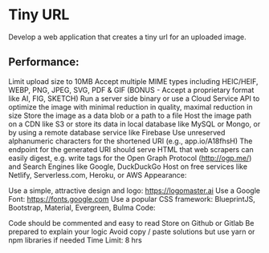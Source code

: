 # Tiny URL
Develop a web application that creates a tiny url for an uploaded image.

## Performance:
Limit upload size to 10MB
Accept multiple MIME types including HEIC/HEIF, WEBP, PNG, JPEG, SVG, PDF & GIF (BONUS - Accept a proprietary format like AI, FIG, SKETCH)
Run a server side binary or use a Cloud Service API to optimize the image with minimal reduction in quality, maximal reduction in size
Store the image as a data blob or a path to a file
Host the image path on a CDN like S3 or store its data in local database like MySQL or Mongo, or by using a remote database service like Firebase
Use unreserved alphanumeric characters for the shortened URI (e.g., app.io/A18fhsH)
The endpoint for the generated URI should serve HTML that web scrapers can easily digest, e.g. write tags for the Open Graph Protocol (http://ogp.me/) and Search Engines like Google, DuckDuckGo
Host on free services like Netlify, Serverless.com, Heroku, or AWS
Appearance:

Use a simple, attractive design and logo: https://logomaster.ai
Use a Google Font: https://fonts.google.com
Use a popular CSS framework: BlueprintJS, Bootstrap, Material, Evergreen, Bulma
Code:

Code should be commented and easy to read
Store on Github or Gitlab
Be prepared to explain your logic
Avoid copy / paste solutions but use yarn or npm libraries if needed
Time Limit: 8 hrs
